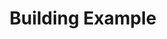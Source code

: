 ---
layout: example
title: 'Building Example'
mycontent: 'jupyter/Building_training.md'
notebook_download: '../jupyter/Building_training.ipynb'
markdown_download: '../jupyter/Building_training.md'
---